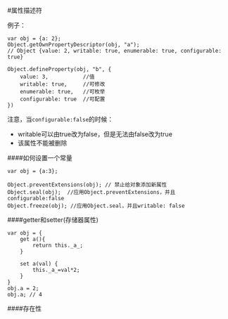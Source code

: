 #属性描述符

例子：
```
var obj = {a: 2};
Object.getOwnPropertyDescriptor(obj, "a");
// Object {value: 2, writable: true, enumerable: true, configurable: true}

Object.defineProperty(obj, "b", {
    value: 3,           //值
    writable: true,     //可修改
    enumerable: true,   //可枚举
    configurable: true  //可配置
})
```
注意，当```configurable:false```的时候：
* writable可以由true改为false，但是无法由false改为true
* 该属性不能被删除

####如何设置一个常量
```
var obj = {a:3};

Object.preventExtensions(obj); // 禁止给对象添加新属性
Object.seal(obj);  //应用Object.preventExtensions，并且configurable:false
Object.freeze(obj); //应用Object.seal，并且writable: false

```

####getter和setter(存储器属性)
```
var obj = {
    get a(){
        return this._a_;
    }
    
    set a(val) {
        this._a_=val*2;
    }
}
obj.a = 2;
obj.a; // 4
```

####存在性


